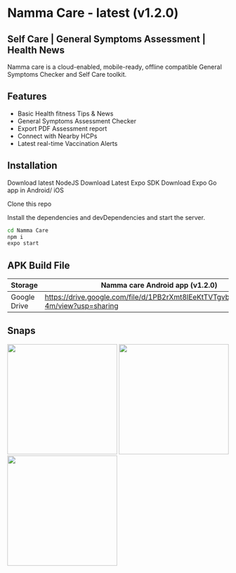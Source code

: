 # Namma Care - latest (v1.2.0)
## Self Care | General Symptoms Assessment | Health News

Namma care is a cloud-enabled, mobile-ready, offline compatible General Symptoms Checker and Self Care toolkit.

## Features
- Basic Health fitness Tips & News
- General Symptoms Assessment Checker
- Export PDF Assessment report
- Connect with Nearby HCPs
- Latest real-time Vaccination Alerts

## Installation

Download latest NodeJS
Download Latest Expo SDK
Download Expo Go app in Android/ iOS

Clone this repo

Install the dependencies and devDependencies and start the server.

```sh
cd Namma Care
npm i
expo start
```

## APK Build File

| Storage | Namma care Android app (v1.2.0) |
| ------ | ------ |
| Google Drive | https://drive.google.com/file/d/1PB2rXmt8lEeKtTVTgvbLjm6satP8h-4m/view?usp=sharing |

## Snaps

<div class="flex">
<img src="https://user-images.githubusercontent.com/16172667/210852513-7832a427-4178-4c96-ace3-c08e61cef636.png" width="250" />
<img src="https://user-images.githubusercontent.com/16172667/210852712-228b63f8-026b-47c1-b07a-531203d8d997.png" width="250" />
<img src="https://user-images.githubusercontent.com/16172667/210852796-408f089e-3ed9-4430-bb01-cd48aeaa6a97.png" width="250" />
</div>
